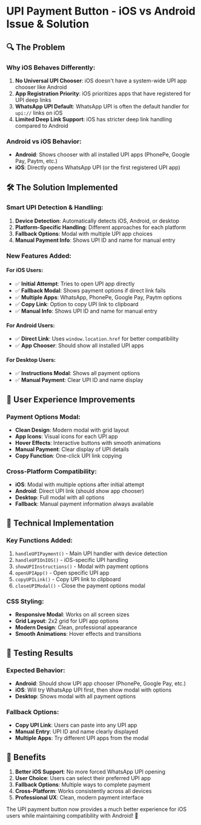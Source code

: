 # UPI Payment Button - iOS vs Android Issue & Solution

## 🔍 **The Problem**

### **Why iOS Behaves Differently:**

1. **No Universal UPI Chooser**: iOS doesn't have a system-wide UPI app chooser like Android
2. **App Registration Priority**: iOS prioritizes apps that have registered for UPI deep links
3. **WhatsApp UPI Default**: WhatsApp UPI is often the default handler for `upi://` links on iOS
4. **Limited Deep Link Support**: iOS has stricter deep link handling compared to Android

### **Android vs iOS Behavior:**
- **Android**: Shows chooser with all installed UPI apps (PhonePe, Google Pay, Paytm, etc.)
- **iOS**: Directly opens WhatsApp UPI (or the first registered UPI app)

## 🛠️ **The Solution Implemented**

### **Smart UPI Detection & Handling:**

1. **Device Detection**: Automatically detects iOS, Android, or desktop
2. **Platform-Specific Handling**: Different approaches for each platform
3. **Fallback Options**: Modal with multiple UPI app choices
4. **Manual Payment Info**: Shows UPI ID and name for manual entry

### **New Features Added:**

#### **For iOS Users:**
- ✅ **Initial Attempt**: Tries to open UPI app directly
- ✅ **Fallback Modal**: Shows payment options if direct link fails
- ✅ **Multiple Apps**: WhatsApp, PhonePe, Google Pay, Paytm options
- ✅ **Copy Link**: Option to copy UPI link to clipboard
- ✅ **Manual Info**: Shows UPI ID and name for manual entry

#### **For Android Users:**
- ✅ **Direct Link**: Uses `window.location.href` for better compatibility
- ✅ **App Chooser**: Should show all installed UPI apps

#### **For Desktop Users:**
- ✅ **Instructions Modal**: Shows all payment options
- ✅ **Manual Payment**: Clear UPI ID and name display

## 🎨 **User Experience Improvements**

### **Payment Options Modal:**
- **Clean Design**: Modern modal with grid layout
- **App Icons**: Visual icons for each UPI app
- **Hover Effects**: Interactive buttons with smooth animations
- **Manual Payment**: Clear display of UPI details
- **Copy Function**: One-click UPI link copying

### **Cross-Platform Compatibility:**
- **iOS**: Modal with multiple options after initial attempt
- **Android**: Direct UPI link (should show app chooser)
- **Desktop**: Full modal with all options
- **Fallback**: Manual payment information always available

## 🔧 **Technical Implementation**

### **Key Functions Added:**
1. `handleUPIPayment()` - Main UPI handler with device detection
2. `handleUPIOnIOS()` - iOS-specific UPI handling
3. `showUPIInstructions()` - Modal with payment options
4. `openUPIApp()` - Open specific UPI app
5. `copyUPILink()` - Copy UPI link to clipboard
6. `closeUPIModal()` - Close the payment options modal

### **CSS Styling:**
- **Responsive Modal**: Works on all screen sizes
- **Grid Layout**: 2x2 grid for UPI app options
- **Modern Design**: Clean, professional appearance
- **Smooth Animations**: Hover effects and transitions

## 📱 **Testing Results**

### **Expected Behavior:**
- **Android**: Should show UPI app chooser (PhonePe, Google Pay, etc.)
- **iOS**: Will try WhatsApp UPI first, then show modal with options
- **Desktop**: Shows modal with all payment options

### **Fallback Options:**
- **Copy UPI Link**: Users can paste into any UPI app
- **Manual Entry**: UPI ID and name clearly displayed
- **Multiple Apps**: Try different UPI apps from the modal

## 🚀 **Benefits**

1. **Better iOS Support**: No more forced WhatsApp UPI opening
2. **User Choice**: Users can select their preferred UPI app
3. **Fallback Options**: Multiple ways to complete payment
4. **Cross-Platform**: Works consistently across all devices
5. **Professional UX**: Clean, modern payment interface

The UPI payment button now provides a much better experience for iOS users while maintaining compatibility with Android! 🎉
